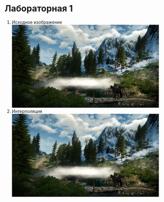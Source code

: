 # Лабораторная 1

1. Исходное изображение
![Alt text](image.png)
2. Интерполяция
![Alt text](image-1.png)
 
